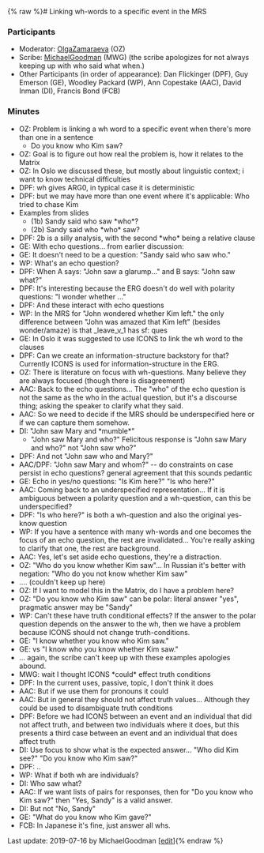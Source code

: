 {% raw %}# Linking wh-words to a specific event in the MRS

### Participants

- Moderator: [OlgaZamaraeva](https://blog.inductorsoftware.com/docsproto/tools/OlgaZamaraeva) (OZ)
- Scribe: [MichaelGoodman](https://blog.inductorsoftware.com/docsproto/tools/MichaelGoodman) (MWG) (the scribe
apologizes for not always keeping up with who said what when.)
- Other Participants (in order of appearance): Dan Flickinger (DPF),
Guy Emerson (GE), Woodley Packard (WP), Ann Copestake (AAC), David
Inman (DI), Francis Bond (FCB)

### Minutes

- OZ: Problem is linking a wh word to a specific event when there's
more than one in a sentence
  - Do you know who Kim saw?
- OZ: Goal is to figure out how real the problem is, how it relates to
the Matrix
- OZ: In Oslo we discussed these, but mostly about linguistic context;
i want to know technical difficulties
- DPF: wh gives ARG0, in typical case it is deterministic
- DPF: but we may have more than one event where it's applicable: Who
tried to chase Kim
- Examples from slides
  - (1b) Sandy said who saw \*who\*?
  - (2b) Sandy said who \*who\* saw?
- DPF: 2b is a silly analysis, with the second \*who\* being a
relative clause
- GE: With echo questions... from earlier discussion:
- GE: It doesn't need to be a question: "Sandy said who saw who."
- WP: What's an echo question?
- DPF: When A says: "John saw a glarump..." and B says: "John saw
what?"
- DPF: It's interesting because the ERG doesn't do well with polarity
questions: "I wonder whether ..."
- DPF: And these interact with echo questions
- WP: In the MRS for "John wondered whether Kim left." the only
difference between "John was amazed that Kim left" (besides
wonder/amaze) is that \_leave\_v\_1 has sf: ques
- GE: In Oslo it was suggested to use ICONS to link the wh word to the
clauses
- DPF: Can we create an information-structure backstory for that?
Currently ICONS is used for information-structure in the ERG.
- OZ: There is literature on focus with wh-questions. Many believe
they are always focused (though there is disagreement)
- AAC: Back to the echo questions... The "who" of the echo question is
not the same as the who in the actual question, but it's a discourse
thing; asking the speaker to clarify what they said.
- AAC: So we need to decide if the MRS should be underspecified here
or if we can capture them somehow.
- DI: "John saw Mary and \*mumble\*"
  - "John saw Mary and who?" Felicitous response is "John saw Mary
and who?" not "John saw who?"
- DPF: And not "John saw who and Mary?"
- AAC/DPF: "John saw Mary and whom?" -- do constraints on case persist
in echo questions? general agreement that this sounds pedantic
- GE: Echo in yes/no questions: "Is Kim here?" "Is who here?"
- AAC: Coming back to an underspecified representation... If it is
ambiguous between a polarity question and a wh-question, can this be
underspecified?
- DPF: "Is who here?" is both a wh-question and also the original
yes-know question
- WP: If you have a sentence with many wh-words and one becomes the
focus of an echo question, the rest are invalidated... You're really
asking to clarify that one, the rest are background.
- AAC: Yes, let's set aside echo questions, they're a distraction.
- OZ: "Who do you know whether Kim saw"... In Russian it's better with
negation: "Who do you not know whether Kim saw"
- .... (couldn't keep up here)
- OZ: If I want to model this in the Matrix, do I have a problem here?
- OZ: "Do you know who Kim saw" can be polar: literal answer "yes",
pragmatic answer may be "Sandy"
- WP: Can't these have truth conditional effects? If the answer to the
polar question depends on the answer to the wh, then we have a
problem because ICONS should not change truth-conditions.
- GE: "I know whether you know who Kim saw."
- GE: vs "I know who you know whether Kim saw."
- ... again, the scribe can't keep up with these examples apologies
abound.
- MWG: wait I thought ICONS \*could\* effect truth conditions
- DPF: In the current uses, passive, topic, I don't think it does
- AAC: But if we use them for pronouns it could
- AAC: But in general they should not affect truth values... Although
they could be used to disambiguate truth conditions
- DPF: Before we had ICONS between an event and an individual that did
not affect truth, and between two individuals where it does, but
this presents a third case between an event and an individual that
does affect truth
- DI: Use focus to show what is the expected answer... "Who did Kim
see?" "Do you know who Kim saw?"
- DPF: ..
- WP: What if both wh are individuals?
- DI: Who saw what?
- AAC: If we want lists of pairs for responses, then for "Do you know
who Kim saw?" then "Yes, Sandy" is a valid answer.
- DI: But not "No, Sandy"
- GE: "What do you know who Kim gave?"
- FCB: In Japanese it's fine, just answer all whs.

Last update: 2019-07-16 by MichaelGoodman [[edit](https://github.com/delph-in/docs/wiki/CambridgeWhEvents/_edit)]{% endraw %}